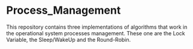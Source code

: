 # Process_Management
This repository contains three implementations of algorithms that work in the operational system processes management. These one are the Lock Variable, the Sleep/WakeUp and the Round-Robin.
